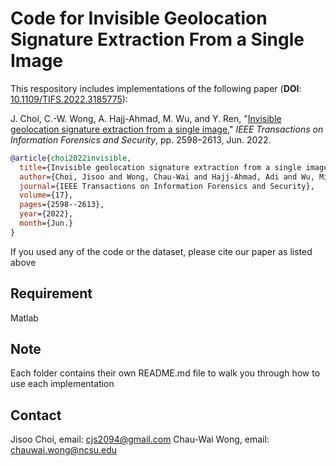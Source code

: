 # Code for Invisible Geolocation Signature Extraction From a Single Image

This respository includes implementations of the following paper (**DOI**: [10.1109/TIFS.2022.3185775](https://doi.org/10.1109/TIFS.2022.3185775)):

J. Choi, C.-W. Wong, A. Hajj-Ahmad, M. Wu, and Y. Ren, "[Invisible geolocation signature extraction from a single image](https://ieeexplore.ieee.org/document/9804874)," *IEEE Transactions on Information Forensics and Security*, pp. 2598–2613, Jun. 2022.

```bibtex
@article{choi2022invisible,
  title={Invisible geolocation signature extraction from a single image},
  author={Choi, Jisoo and Wong, Chau-Wai and Hajj-Ahmad, Adi and Wu, Min and Ren, Yanpin},
  journal={IEEE Transactions on Information Forensics and Security},
  volume={17},
  pages={2598--2613},
  year={2022},
  month={Jun.}
}
```


If you used any of the code or the dataset, please cite our paper as listed above


## Requirement
Matlab


## Note
Each folder contains their own README.md file to walk you through how to use each implementation


## Contact
Jisoo Choi, email: [cjs2094@gmail.com](cjs2094@gmail.com)
Chau-Wai Wong, email: [chauwai.wong@ncsu.edu](chauwai.wong@ncsu.edu)
